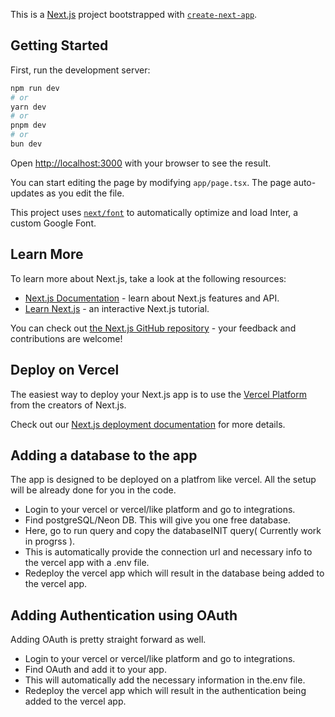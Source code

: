 This is a [Next.js](https://nextjs.org/) project bootstrapped with [`create-next-app`](https://github.com/vercel/next.js/tree/canary/packages/create-next-app).

## Getting Started

First, run the development server:

```bash
npm run dev
# or
yarn dev
# or
pnpm dev
# or
bun dev
```

Open [http://localhost:3000](http://localhost:3000) with your browser to see the result.

You can start editing the page by modifying `app/page.tsx`. The page auto-updates as you edit the file.

This project uses [`next/font`](https://nextjs.org/docs/basic-features/font-optimization) to automatically optimize and load Inter, a custom Google Font.

## Learn More

To learn more about Next.js, take a look at the following resources:

- [Next.js Documentation](https://nextjs.org/docs) - learn about Next.js features and API.
- [Learn Next.js](https://nextjs.org/learn) - an interactive Next.js tutorial.

You can check out [the Next.js GitHub repository](https://github.com/vercel/next.js/) - your feedback and contributions are welcome!

## Deploy on Vercel

The easiest way to deploy your Next.js app is to use the [Vercel Platform](https://vercel.com/new?utm_medium=default-template&filter=next.js&utm_source=create-next-app&utm_campaign=create-next-app-readme) from the creators of Next.js.

Check out our [Next.js deployment documentation](https://nextjs.org/docs/deployment) for more details.

## Adding a database to the app

The app is designed to be deployed on a platfrom like vercel. All the setup will be already done for you in the code. 

- Login to your vercel or vercel/like platform and go to integrations. 
- Find postgreSQL/Neon DB. This will give you one free database.
- Here, go to run query and copy the databaseINIT query( Currently work in progrss ).
- This is automatically provide the connection url and necessary info to the vercel app with a .env file.
- Redeploy the vercel app which will result in the database being added to the vercel app.

## Adding Authentication using OAuth

Adding OAuth is pretty straight forward as well.

- Login to your vercel or vercel/like platform and go to integrations.
- Find OAuth and add it to your app.
- This will automatically add the necessary information in the.env file.
- Redeploy the vercel app which will result in the authentication being added to the vercel app.
